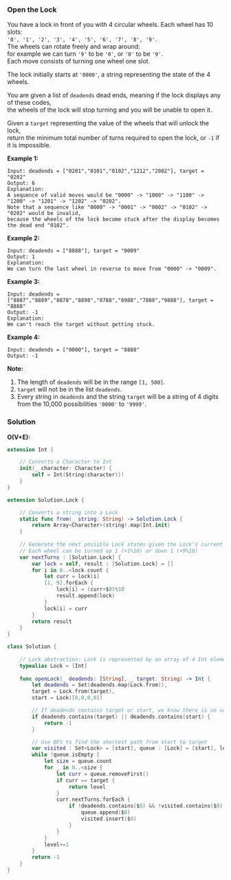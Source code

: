 
### Open the Lock

You have a lock in front of you with 4 circular wheels. Each wheel has 10 slots:</br> 
`'0', '1', '2', '3', '4', '5', '6', '7', '8', '9'`.</br> 
The wheels can rotate freely and wrap around:</br> 
for example we can turn `'9'` to be `'0'`, or `'0'` to be `'9'`.</br> 
Each move consists of turning one wheel one slot.

The lock initially starts at `'0000'`, a string representing the state of the 4 wheels.

You are given a list of `deadends` dead ends, meaning if the lock displays any of these codes,</br> 
the wheels of the lock will stop turning and you will be unable to open it.

Given a `target` representing the value of the wheels that will unlock the lock,</br> 
return the minimum total number of turns required to open the lock, or `-1` if it is impossible.

__Example 1:__
```
Input: deadends = ["0201","0101","0102","1212","2002"], target = "0202"
Output: 6
Explanation:
A sequence of valid moves would be "0000" -> "1000" -> "1100" -> "1200" -> "1201" -> "1202" -> "0202".
Note that a sequence like "0000" -> "0001" -> "0002" -> "0102" -> "0202" would be invalid,
because the wheels of the lock become stuck after the display becomes the dead end "0102".
```
__Example 2:__
```
Input: deadends = ["8888"], target = "0009"
Output: 1
Explanation:
We can turn the last wheel in reverse to move from "0000" -> "0009".
```
__Example 3:__
```
Input: deadends = ["8887","8889","8878","8898","8788","8988","7888","9888"], target = "8888"
Output: -1
Explanation:
We can't reach the target without getting stuck.
```
__Example 4:__
```
Input: deadends = ["0000"], target = "8888"
Output: -1
```
__Note:__
1. The length of `deadends` will be in the range `[1, 500]`.
2. `target` will not be in the list `deadends`.
3. Every string in `deadends` and the string `target` will be a string of 4 digits from the 10,000 possibilities `'0000'` to `'9999'`.

### Solution
__O(V+E):__
```Swift
extension Int {

    // Converts a Character to Int
    init(_ character: Character) {
        self = Int(String(character))!
    }
}

extension Solution.Lock {

    // Converts a string into a Lock
    static func from(_ string: String) -> Solution.Lock {
        return Array<Character>(string).map(Int.init)
    }
    
    // Generate the next possible Lock states given the Lock's current state
    // Each wheel can be turned up 1 (+1%10) or down 1 (+9%10)
    var nextTurns : [Solution.Lock] {
        var lock = self, result : [Solution.Lock] = []
        for i in 0..<lock.count {
            let curr = lock[i]
            [1, 9].forEach {
                lock[i] = (curr+$0)%10
                result.append(lock)
            }
            lock[i] = curr
        }
        return result
    }
}

class Solution {
    
    // Lock abstraction: Lock is represented by an array of 4 Int elements
    typealias Lock = [Int]
    
    func openLock(_ deadends: [String], _ target: String) -> Int {
        let deadends = Set(deadends.map(Lock.from)), 
        target = Lock.from(target), 
        start = Lock([0,0,0,0])

        // If deadends contains target or start, we know there is no solution
        if deadends.contains(target) || deadends.contains(start) {
            return -1
        }

        // Use BFS to find the shortest path from start to target
        var visited : Set<Lock> = [start], queue : [Lock] = [start], level = 0
        while !queue.isEmpty {
            let size = queue.count
            for _ in 0..<size {
                let curr = queue.removeFirst()
                if curr == target {
                    return level
                }
                curr.nextTurns.forEach {
                    if !deadends.contains($0) && !visited.contains($0) {
                        queue.append($0)
                        visited.insert($0)
                    }
                }
            }
            level+=1
        }
        return -1
    }
}
```